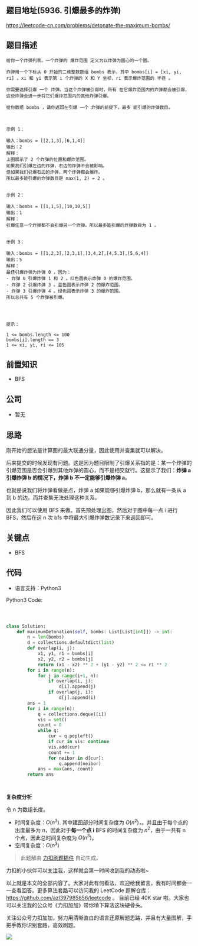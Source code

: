 ## 题目地址(5936. 引爆最多的炸弹)

https://leetcode-cn.com/problems/detonate-the-maximum-bombs/

## 题目描述

```
给你一个炸弹列表。一个炸弹的 爆炸范围 定义为以炸弹为圆心的一个圆。

炸弹用一个下标从 0 开始的二维整数数组 bombs 表示，其中 bombs[i] = [xi, yi, ri] 。xi 和 yi 表示第 i 个炸弹的 X 和 Y 坐标，ri 表示爆炸范围的 半径 。

你需要选择引爆 一个 炸弹。当这个炸弹被引爆时，所有 在它爆炸范围内的炸弹都会被引爆，这些炸弹会进一步将它们爆炸范围内的其他炸弹引爆。

给你数组 bombs ，请你返回在引爆 一个 炸弹的前提下，最多 能引爆的炸弹数目。

 

示例 1：

输入：bombs = [[2,1,3],[6,1,4]]
输出：2
解释：
上图展示了 2 个炸弹的位置和爆炸范围。
如果我们引爆左边的炸弹，右边的炸弹不会被影响。
但如果我们引爆右边的炸弹，两个炸弹都会爆炸。
所以最多能引爆的炸弹数目是 max(1, 2) = 2 。


示例 2：

输入：bombs = [[1,1,5],[10,10,5]]
输出：1
解释：
引爆任意一个炸弹都不会引爆另一个炸弹。所以最多能引爆的炸弹数目为 1 。


示例 3：

输入：bombs = [[1,2,3],[2,3,1],[3,4,2],[4,5,3],[5,6,4]]
输出：5
解释：
最佳引爆炸弹为炸弹 0 ，因为：
- 炸弹 0 引爆炸弹 1 和 2 。红色圆表示炸弹 0 的爆炸范围。
- 炸弹 2 引爆炸弹 3 。蓝色圆表示炸弹 2 的爆炸范围。
- 炸弹 3 引爆炸弹 4 。绿色圆表示炸弹 3 的爆炸范围。
所以总共有 5 个炸弹被引爆。


 

提示：

1 <= bombs.length <= 100
bombs[i].length == 3
1 <= xi, yi, ri <= 105
```

## 前置知识

- BFS

## 公司

- 暂无

## 思路

刚开始的想法是计算图的最大联通分量，因此使用并查集就可以解决。

后来提交的时候发现有问题。这是因为题目限制了引爆关系指的是：某一个炸弹的引爆范围是否会引爆到其他炸弹的圆心，而不是相交就行。这提示了我们：**炸弹 a 引爆炸弹 b 的情况下，炸弹 b 不一定能够引爆炸弹 a**。

也就是说我们将炸弹看做是点，炸弹 a 如果能够引爆炸弹 b，那么就有一条从 a 到 b 的边。而并查集无法处理这种关系。

因此我们可以使用 BFS 来做。首先预处理出图，然后对于图中每一点 i 进行 BFS，然后在这 n 次 bfs 中将最大引爆炸弹数记录下来返回即可。

## 关键点

- BFS

## 代码

- 语言支持：Python3

Python3 Code:

```python



class Solution:
    def maximumDetonation(self, bombs: List[List[int]]) -> int:
        n = len(bombs)
        d = collections.defaultdict(list)
        def overlap(i, j):
            x1, y1, r1 = bombs[i]
            x2, y2, r2 = bombs[j]
            return (x1 - x2) ** 2 + (y1 - y2) ** 2 <= r1 ** 2
        for i in range(n):
            for j in range(i+1, n):
                if overlap(i, j):
                    d[i].append(j)
                if overlap(j, i):
                    d[j].append(i)
        ans = 1
        for i in range(n):
            q = collections.deque([i])
            vis = set()
            count = 0
            while q:
                cur = q.popleft()
                if cur in vis: continue
                vis.add(cur)
                count += 1
                for neibor in d[cur]:
                    q.append(neibor)
            ans = max(ans, count)
        return ans




```

**复杂度分析**

令 n 为数组长度。

- 时间复杂度：$O(n^3)$. 其中建图部分时间复杂度为 $O(n^2)$，。并且由于每个点的出度最多为 n，因此对于**每一个点 i** BFS 的时间复杂度为 $n^2$，由于一共有 n 个点，因此总时间复杂度为 $O(n^3)$。
- 空间复杂度：$O(n^3)$

> 此题解由 [力扣刷题插件](https://leetcode-pp.github.io/leetcode-cheat/?tab=solution-template) 自动生成。

力扣的小伙伴可以[关注我](https://leetcode-cn.com/u/fe-lucifer/)，这样就会第一时间收到我的动态啦~

以上就是本文的全部内容了。大家对此有何看法，欢迎给我留言，我有时间都会一一查看回答。更多算法套路可以访问我的 LeetCode 题解仓库：https://github.com/azl397985856/leetcode 。 目前已经 40K star 啦。大家也可以关注我的公众号《力扣加加》带你啃下算法这块硬骨头。

关注公众号力扣加加，努力用清晰直白的语言还原解题思路，并且有大量图解，手把手教你识别套路，高效刷题。

![](https://p.ipic.vip/03vm8z.jpg)
